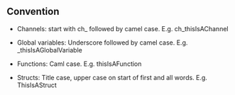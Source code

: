 
Convention
-----------

- Channels: start with ch_ followed by camel case. E.g. ch_thisIsAChannel

- Global variables: Underscore followed by camel case. E.g. _thisIsAGlobalVariable

- Functions: Caml case. E.g. thisIsAFunction

- Structs: Title case, upper case on start of first and all words. E.g. ThisIsAStruct
